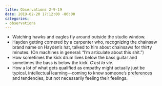 ```yaml
---
title: Observations 2-9-19
date: 2019-02-20 17:12:00 -06:00
categories:
- observations
---
```


- Watching hawks and eagles fly around outside the studio window.
- Hayden getting cornered by a carpenter who, recognizing the chainsaw brand name on Hayden’s hat, talked to him about chainsaws for thirty minutes. (On machines in general: “I’m articulate about this shit.”)
- How sometimes the kick drum lives below the bass guitar and sometimes the bass is below the kick. *C’est la vie.*
- How a lot of what gets qualified as empathy might actually just be typical, intellectual learning—coming to know someone’s preferences and tendencies, but not necessarily feeling their feelings.
